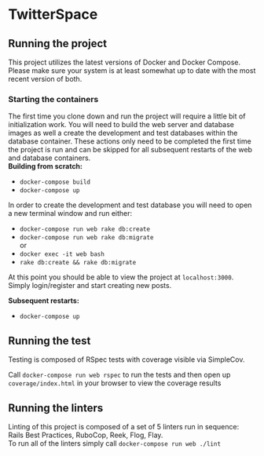 # TwitterSpace

## Running the project
This project utilizes the latest versions of Docker and Docker Compose. Please make sure your system is at least somewhat up to date with the most recent version of both.

### Starting the containers
The first time you clone down and run the project will require a little bit of initialization work. You will need to build the web server and database images as well a create the development and test databases within the database container. These actions only need to be completed the first time the project is run and can be skipped for all subsequent restarts of the web and database containers.  
**Building from scratch:**
- `docker-compose build`
- `docker-compose up`

In order to create the development and test database you will need to open a new terminal window and run either:  

- `docker-compose run web rake db:create`  
- `docker-compose run web rake db:migrate`  
or  
- `docker exec -it web bash`
- `rake db:create && rake db:migrate`

At this point you should be able to view the project at `localhost:3000`. Simply login/register and start creating new posts.

**Subsequent restarts:**
- `docker-compose up`

## Running the test
Testing is composed of RSpec tests with coverage visible via SimpleCov.  

Call `docker-compose run web rspec` to run the tests and then open up `coverage/index.html` in your browser to view the coverage results

## Running the linters
Linting of this project is composed of a set of 5 linters run in sequence: Rails Best Practices, RuboCop, Reek, Flog, Flay.  
To run all of the linters simply call `docker-compose run web ./lint`
